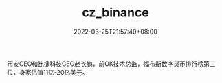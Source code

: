 ﻿---
weight: 
title: "cz_binance"
description: "币安CEO和比捷科技CEO赵长鹏，前OK技术总监，福布斯数字货币排行榜第三位，身家估值11亿-20亿美元"
date: 2022-03-25T21:57:40+08:00
lastmod: 2022-03-25T16:45:40+08:00
draft: false
authors: ["Metabd"]
featuredImage: "cz_binance.jpg"
link: ""
tags: ["微博","cz_binance"]
categories: ["navigation"]
navigation: ["微博"]
lightgallery: true
toc: true
pinned: false
recommend: false
recommend1: false
---
币安CEO和比捷科技CEO赵长鹏，前OK技术总监，福布斯数字货币排行榜第三位，身家估值11亿-20亿美元。
